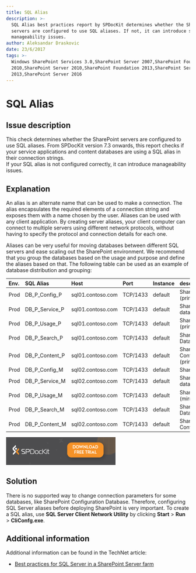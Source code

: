 ```yaml
---
title: SQL Alias
description: >-
  SQL Alias best practices report by SPDocKit determines whether the SharePoint
  servers are configured to use SQL aliases. If not, it can introduce some
  manageability issues.
author: Aleksandar Draskovic
date: 23/6/2017
tags: >-
  Windows SharePoint Services 3.0,SharePoint Server 2007,SharePoint Foundation
  2010,SharePoint Server 2010,SharePoint Foundation 2013,SharePoint Server
  2013,SharePoint Server 2016
---
```


# SQL Alias

## Issue description

This check determines whether the SharePoint servers are configured to use SQL aliases. From SPDocKit version 7.3 onwards, this report checks if your service applications and content databases are using a SQL alias in their connection strings.  
If your SQL alias is not configured correctly, it can introduce manageability issues.

## Explanation

An alias is an alternate name that can be used to make a connection. The alias encapsulates the required elements of a connection string and exposes them with a name chosen by the user. Aliases can be used with any client application. By creating server aliases, your client computer can connect to multiple servers using different network protocols, without having to specify the protocol and connection details for each one.

Aliases can be very useful for moving databases between different SQL servers and ease scaling out the SharePoint environment. We recommend that you group the databases based on the usage and purpose and define the aliases based on that. The following table can be used as an example of database distribution and grouping:

| Env. | SQL Alias | Host | Port | Instance | description |
| :--- | :--- | :--- | :--- | :--- | :--- |
| Prod | DB\_P\_Config\_P | sql01.contoso.com | TCP/1433 | default | SharePointConfig \(principal\) |
| Prod | DB\_P\_Service\_P | sql01.contoso.com | TCP/1433 | default | SharePoint Service App databases \(principal\) |
| Prod | DB\_P\_Usage\_P | sql01.contoso.com | TCP/1433 | default | SharePointUsagedatabase \(principal\) |
| Prod | DB\_P\_Search\_P | sql01.contoso.com | TCP/1433 | default | SharePoint Search Databases \(principal\) |
| Prod | DB\_P\_Content\_P | sql01.contoso.com | TCP/1433 | default | SharePoint Contentdatabases \(principal\) |
| Prod | DB\_P\_Config\_M | sql02.contoso.com | TCP/1433 | default | SharePointConfig \(mirror\) |
| Prod | DB\_P\_Service\_M | sql02.contoso.com | TCP/1433 | default | SharePoint Service App databases \(mirror\) |
| Prod | DB\_P\_Usage\_M | sql02.contoso.com | TCP/1433 | default | SharePointUsagedatabase \(mirror\) |
| Prod | DB\_P\_Search\_M | sql02.contoso.com | TCP/1433 | default | SharePoint Search Databases \(mirror\) |
| Prod | DB\_P\_Content\_M | sql02.contoso.com | TCP/1433 | default | SharePoint Contentdatabases \(mirror\) |

[![Download SPDocKit](/.gitbook/assets/spdockit_download.png)](http://bit.ly/2US0Zna)

## Solution

There is no supported way to change connection parameters for some databases, like SharePoint Configuration Database. Therefore, configuring SQL Server aliases before deploying SharePoint is very important. To create a SQL alias, use **SQL Server Client Network Utility** by clicking **Start** &gt; **Run** &gt; **CliConfg.exe**.

## Additional information

Additional information can be found in the TechNet article:

* [Best practices for SQL Server in a SharePoint Server farm](https://technet.microsoft.com/en-us/library/hh292622.aspx)

